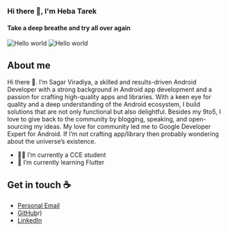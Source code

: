 ### Hi there 👋, I'm Heba Tarek
#### Take a deep breathe and try all over again

<img src="https://raw.githubusercontent.com/sagar-viradiya/sagar-viradiya/master/resources/banner.png" alt="Hello world">
<img src="[https://raw.githubusercontent.com/sagar-viradiya/sagar-viradiya/master/resources/banner.png](https://www.google.com/search?q=developer+logo+for+github+profile&sca_esv=dd5ca5e64848e674&sca_upv=1&udm=2&biw=1536&bih=695&sxsrf=ADLYWIKSH0zJGRoijGnWX0iFRh_Cr-8nXQ%3A1727705296219&ei=0LD6ZqWBDc2Oxc8Pre39-Ak#vhid=71wSwOL8by9xTM&vssid=mosaic)" alt="Hello world">



## About me

Hi there 👋. I’m Sagar Viradiya, a skilled and results-driven Android Developer with a strong background in Android app development and a passion for crafting high-quality apps and libraries. With a keen eye for quality and a deep understanding of the Android ecosystem, I build solutions that are not only functional but also delightful. Besides my 9to5, I love to give back to the community by blogging, speaking, and open-sourcing my ideas. My love for community led me to Google Developer Expert for Android. If I’m not crafting app/library then probably wondering about the universe’s existence.

- 👨‍💻 I’m currently a CCE student 
- 🌱 I’m currently learning Flutter
## Get in touch :coffee:

- [Personal Email](hebatarekg@gmail.com)
- [GitHub](https://github.com/he123ba123)r)
- [LinkedIn](www.linkedin.com/in/heba-tarek-cce)

